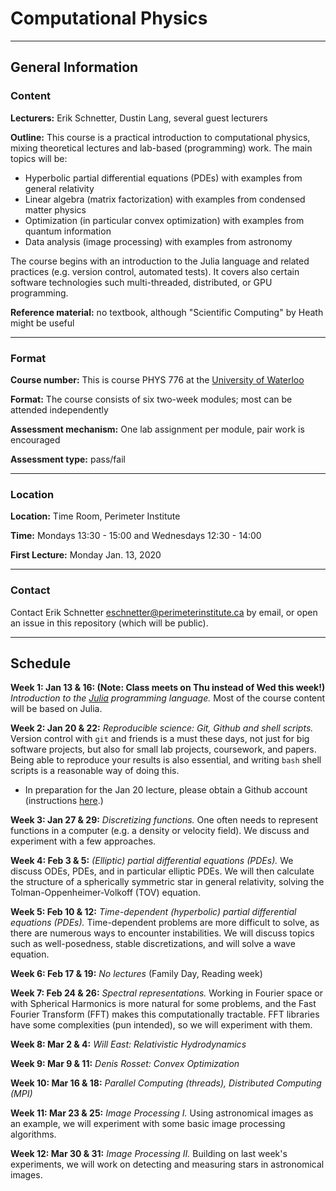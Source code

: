 # Computational Physics

--------------------------------------------------------------------------------

## General Information

### Content

**Lecturers:** Erik Schnetter, Dustin Lang, several guest lecturers

**Outline:** This course is a practical introduction to computational
physics, mixing theoretical lectures and lab-based (programming) work.
The main topics will be:
- Hyperbolic partial differential equations (PDEs) with examples from
  general relativity
- Linear algebra (matrix factorization) with examples from condensed
  matter physics
- Optimization (in particular convex optimization) with examples from
  quantum information
- Data analysis (image processing) with examples from astronomy

The course begins with an introduction to the Julia language and
related practices (e.g. version control, automated tests). It covers
also certain software technologies such multi-threaded, distributed,
or GPU programming.

**Reference material:** no textbook, although "Scientific Computing"
by Heath might be useful


--------------------------------------------------------------------------------

### Format

**Course number:** This is course PHYS 776 at the [University of
Waterloo](https://uwaterloo.ca/physics-astronomy/)

**Format:** The course consists of six two-week modules; most can be
attended independently

**Assessment mechanism:** One lab assignment per module, pair work is
encouraged

**Assessment type:** pass/fail


--------------------------------------------------------------------------------

### Location

**Location:** Time Room, Perimeter Institute

**Time:** Mondays 13:30 - 15:00 and Wednesdays 12:30 - 14:00

**First Lecture:** Monday Jan. 13, 2020


--------------------------------------------------------------------------------

### Contact

Contact Erik Schnetter <eschnetter@perimeterinstitute.ca> by email, or
open an issue in this repository (which will be public).




--------------------------------------------------------------------------------

## Schedule

**Week 1: Jan 13 & 16: (Note: Class meets on Thu instead of Wed this
week!)** *Introduction to the [Julia](https://julialang.org)
programming language.* Most of the course content will be based on
Julia.

**Week 2: Jan 20 & 22:** *Reproducible science: Git, Github and shell
scripts.* Version control with `git` and friends is a must these days,
not just for big software projects, but also for small lab projects,
coursework, and papers. Being able to reproduce your results is also
essential, and writing `bash` shell scripts is a reasonable way of
doing this.

- In preparation for the Jan 20 lecture, please obtain a Github
  account (instructions [here](https://github.com/join).)

**Week 3: Jan 27 & 29:** *Discretizing functions.* One often needs to
represent functions in a computer (e.g. a density or velocity field).
We discuss and experiment with a few approaches.

**Week 4: Feb 3 & 5:** *(Elliptic) partial differential equations
(PDEs).* We discuss ODEs, PDEs, and in particular elliptic PDEs. We
will then calculate the structure of a spherically symmetric star in
general relativity, solving the Tolman-Oppenheimer-Volkoff (TOV)
equation.

**Week 5: Feb 10 & 12:** *Time-dependent (hyperbolic) partial
differential equations (PDEs).* Time-dependent problems are more
difficult to solve, as there are numerous ways to encounter
instabilities. We will discuss topics such as well-posedness, stable
discretizations, and will solve a wave equation.

**Week 6: Feb 17 & 19:** *No lectures* (Family Day, Reading week)

**Week 7: Feb 24 & 26:** *Spectral representations.* Working in
Fourier space or with Spherical Harmonics is more natural for some
problems, and the Fast Fourier Transform (FFT) makes this
computationally tractable. FFT libraries have some complexities (pun
intended), so we will experiment with them.

**Week 8: Mar 2 & 4:** *Will East: Relativistic Hydrodynamics*

**Week 9: Mar 9 & 11:** *Denis Rosset: Convex Optimization*

**Week 10: Mar 16 & 18:** *Parallel Computing (threads), Distributed
Computing (MPI)*

**Week 11: Mar 23 & 25:** *Image Processing I.* Using astronomical
images as an example, we will experiment with some basic image
processing algorithms.

**Week 12: Mar 30 & 31:** *Image Processing II.* Building on last
  week's experiments, we will work on detecting and measuring stars in
  astronomical images.
